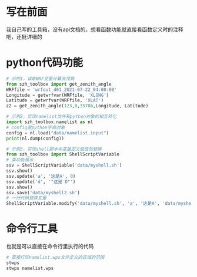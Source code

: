 # 写在前面
我自己写的工具箱，没有api文档的，想看函数功能就直接看函数定义时的注释吧，还挺详细的
# python代码功能
```python
# 示例1，读取WRF变量计算天顶角
from szh_toolbox import get_zenith_angle
WRFfile = 'wrfout_d01_2021-07-22_04:00:00'
Longitude = getwrfvar(WRFfile, 'XLONG')
Latitude = getwrfvar(WRFfile, 'XLAT')
z2 = get_zenith_angle(123,0,35786,Longitude, Latitude)
```
```python
# 示例2，实现namelist文件和python对象的相互转化
import szh_toolbox.namelist as nl
# config是python字典对象
config = nl.load("data/namelist.input")
print(nl.dump(config))
```
```python
# 示例3，实现shell脚本中变量定义赋值的替换
from szh_toolbox import ShellScriptVariable
# 类功能展示
ssv = ShellScriptVariable('data/myshell.sh')
ssv.show()
ssv.update('a', '这是A', 0)
ssv.update('d', '"这是 D"')
ssv.show()
ssv.save('data/myshell2.sh')
# 一行代码替换变量
ShellScriptVariable.modify('data/myshell.sh', 'a', '这是A', 'data/myshell3.sh')
```
# 命令行工具
也就是可以直接在命令行里执行的代码
```bash
# 直接打印namelist.wps文件定义的区域的范围
stwps
stwps namelist.wps
```